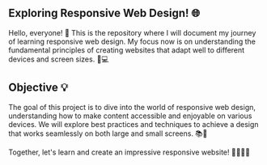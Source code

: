 ## Exploring Responsive Web Design! 🌐

Hello, everyone! 👋 This is the repository where I will document my journey of learning responsive web design. My focus now is on understanding the fundamental principles of creating websites that adapt well to different devices and screen sizes. 📱💻

## Objective 💡

The goal of this project is to dive into the world of responsive web design, understanding how to make content accessible and enjoyable on various devices. We will explore best practices and techniques to achieve a design that works seamlessly on both large and small screens. 📚🌟

Together, let's learn and create an impressive responsive website! 👨‍💻👩‍💻
